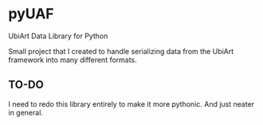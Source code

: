 # pyUAF
UbiArt Data Library for Python

Small project that I created to handle serializing data from the UbiArt framework into many different formats.

## TO-DO
I need to redo this library entirely to make it more pythonic. And just neater in general.
